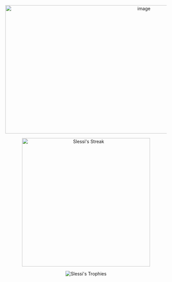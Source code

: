 <p align="center">
  <img width="850" height="400" alt="image" src="https://github.com/user-attachments/assets/366068a3-ad2e-45dd-a635-5fb39f8b26fd" />
</p>

<p align="center">
    <img width="400" src="https://github-readme-streak-stats.herokuapp.com/?user=Slessi&theme=dracula&hide_border=false" alt="Slessi's Streak" />
</p>

<p align="center">
    <img src="https://github-profile-trophy.vercel.app/?username=Slessi&theme=dracula" alt="Slessi's Trophies" />
</p>
